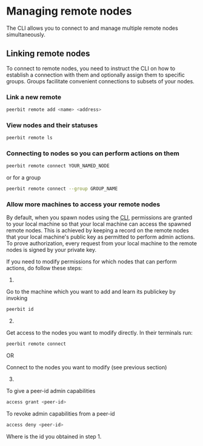 # Managing remote nodes
The CLI allows you to connect to and manage multiple remote nodes simultaneously.


## Linking remote nodes
To connect to remote nodes, you need to instruct the CLI on how to establish a connection with them and optionally assign them to specific groups. Groups facilitate convenient connections to subsets of your nodes.


### Link a new remote
```sh
peerbit remote add <name> <address>
```

### View nodes and their statuses
```sh
peerbit remote ls
```

### Connecting to nodes so you can perform actions on them 

```sh
peerbit remote connect YOUR_NAMED_NODE
```
or for a group

```sh
peerbit remote connect --group GROUP_NAME
```


### Allow more machines to access your remote nodes
By default, when you spawn nodes using the [CLI](/modules/deploy/server/automatic.md), permissions are granted to your local machine so that your local machine can access the spawned remote nodes. This is achieved by keeping a record on the remote nodes that your local machine's public key as permitted to perform admin actions. To prove authorization, every request from your local machine to the remote nodes is signed by your private key.

If you need to modify permissions for which nodes that can perform actions, do follow these steps:

1. 

Go to the machine which you want to add and learn its publickey by invoking
```sh
peerbit id
```

2.


Get access to the nodes you want to modify directly. In their terminals run:

```sh
peerbit remote connect
```

OR

Connect to the nodes you want to modify (see previous section)


3.


To give a peer-id admin capabilities

```sh 
access grant <peer-id>  
```

To revoke admin capabilities from a peer-id
```sh
access deny <peer-id>
```  

Where <peer-id> is the id you obtained in step 1.

